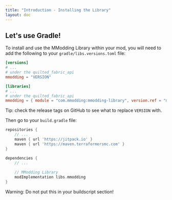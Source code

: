 ```yaml
---
title: "Introduction - Installing the Library"
layout: doc
---
```


## **Let's use Gradle!**

To install and use the MModding Library within your mod, you will need to add the following to your `gradle/libs.versions.toml` file:

```toml
[versions]
# ...
# under the quilted_fabric_api
mmodding = "VERSION"

[libraries]
# ...
# under the quilted_fabric_api
mmodding = { module = "com.mmodding:mmodding-library", version.ref = "mmodding" }
```

<div class="notification is-success is-dark">Tip: check the release tags on GitHub to see what to replace <code>VERSION</code> with.</div>

Then go to your `build.gradle` file:

```groovy
repositories {
    // ...
    maven { url 'https://jitpack.io' }
    maven { url 'https://maven.terraformersmc.com' }
}

dependencies {
    // ...
    
    // MModding Library
    modImplementation libs.mmodding
}
```

<div class="notification is-warning is-dark">Warning: Do not put this in your buildscript section!</div>
